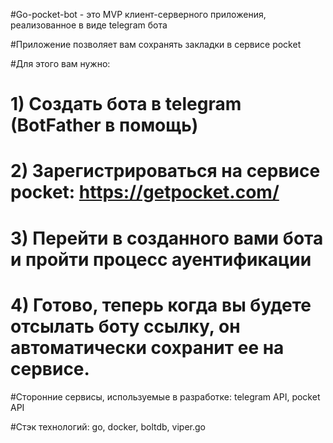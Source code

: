 #Go-pocket-bot - это MVP клиент-серверного приложения, реализованное в виде telegram бота

#Приложение позволяет вам сохранять закладки в сервисе pocket 

#Для этого вам нужно:

#    1) Создать бота в telegram (BotFather в помощь)
#    2) Зарегистрироваться на сервисе pocket: https://getpocket.com/
#    3) Перейти в созданного вами бота и пройти процесс ауентификации
#    4) Готово, теперь когда вы будете отсылать боту ссылку, он автоматически сохранит ее на сервисе.
    
#Сторонние сервисы, используемые в разработке: telegram API, pocket API

#Стэк технологий: go, docker, boltdb, viper.go
